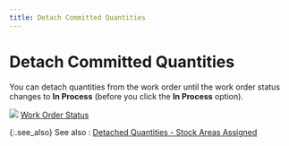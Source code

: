 ```yaml
---
title: Detach Committed Quantities
---
```


# Detach Committed Quantities 


You can detach quantities from the work order until the work order status  changes to **In Process** (before  you click the **In Process** option).


![]({{site.ba_baseurl}}/img/lens.gif) [Work  Order Status]({{site.ba_baseurl}}/prod-asm/creating-wo/wo-details/work_order_status_work_order_profile_assembly_content.html)


{:.see_also}
See also
: [Detached  Quantities - Stock Areas Assigned]({{site.ba_baseurl}}/prod-asm/detach-cmt-qty/stock_areas_to_which_detached_quantities_are_assigned.html)
